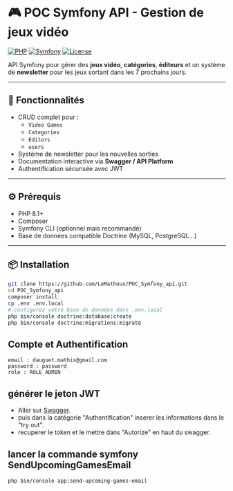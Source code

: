 # 🎮 POC Symfony API - Gestion de jeux vidéo

[![PHP](https://img.shields.io/badge/PHP-8.1-blue)](https://www.php.net/)
[![Symfony](https://img.shields.io/badge/Symfony-6.4-black)](https://symfony.com/)
[![License](https://img.shields.io/badge/License-MIT-green)](LICENSE)

API Symfony pour gérer des **jeux vidéo**, **catégories**, **éditeurs** et un système de **newsletter** pour les jeux sortant dans les 7 prochains jours.

---

## 🚀 Fonctionnalités

- CRUD complet pour :
  - `Video Games`
  - `Categories`
  - `Editors`
  - `users`
- Système de newsletter pour les nouvelles sorties
- Documentation interactive via **Swagger / API Platform**
- Authentification sécurisée avec JWT

---

## ⚙️ Prérequis

- PHP 8.1+
- Composer
- Symfony CLI (optionnel mais recommandé)
- Base de données compatible Doctrine (MySQL, PostgreSQL...)

---

## 📦 Installation

```bash
git clone https://github.com/LeMathoux/POC_Symfony_api.git
cd POC_Symfony_api
composer install
cp .env .env.local
# configurez votre base de données dans .env.local
php bin/console doctrine:database:create
php bin/console doctrine:migrations:migrate
```

## Compte et Authentification
```
email : dauguet.mathis@gmail.com
password : password
role : ROLE_ADMIN
```

## générer le jeton JWT

- Aller sur [Swagger](http://127.0.0.1:8000/api/doc).
- puis dans la catégorie "Authentification" inserer les informations dans le "try out".
- recuperer le token et le mettre dans "Autorize" en haut du swagger.

## lancer la commande symfony SendUpcomingGamesEmail
```bash
php bin/console app:send-upcoming-games-email
```


